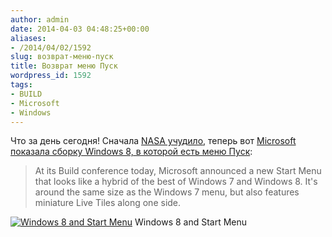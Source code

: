 ```yaml
---
author: admin
date: 2014-04-03 04:48:25+00:00
aliases:
- /2014/04/02/1592
slug: возврат-меню-пуск
title: Возврат меню Пуск
wordpress_id: 1592
tags:
- BUILD
- Microsoft
- Windows
---
```


Что за день сегодня! Сначала [NASA учудило](http://blog.not-a-kernel-guy.com/2014/04/02/1584), теперь вот [Microsoft показала сборку Windows 8, в которой есть меню Пуск](http://www.theverge.com/2014/4/2/5574830/windows-9-start-menu-new-desktop-experience):

> At its Build conference today, Microsoft announced a new Start Menu that looks like a hybrid of the best of Windows 7 and Windows 8. It's around the same size as the Windows 7 menu, but also features miniature Live Tiles along one side.

[![Windows 8 and Start Menu](/2014/04/2014-04-01_23-03-12.0_standard_800.0-300x199.jpg)](/2014/04/2014-04-01_23-03-12.0_standard_800.0.jpg) Windows 8 and Start Menu

<!--more-->
